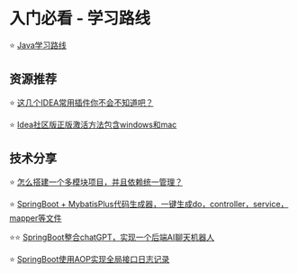 # 入门必看 - 学习路线

⭐️ [Java学习路线](./入门必看-学习路线/Java学习路线.md)


## 资源推荐


⭐️ [这几个IDEA常用插件你不会不知道吧？](./资源推荐/常用的IDEA插件推荐.md)

⭐️ [Idea社区版正版激活方法包含windows和mac](./资源推荐/Idea社区版正版激活方法包含windows和mac.md)


## 技术分享


⭐️ [怎么搭建一个多模块项目，并且依赖统一管理？](./技术分享/怎么搭建一个多模块项目，并且依赖统一管理.md)

⭐️ [SpringBoot + MybatisPlus代码生成器，一键生成do，controller，service，mapper等文件](./技术分享/SpringBoot%20+%20MybatisPlus代码生成器.md)

⭐️⭐️ [SpringBoot整合chatGPT，实现一个后端AI聊天机器人](./技术分享/Springboot整合chatGPT，实现一个后端AI聊天机器人.md)

⭐️ [SpringBoot使用AOP实现全局接口日志记录](./技术分享/SpringBoot使用AOP实现全局接口日志记录.md)

<Vssue :title="$title" />